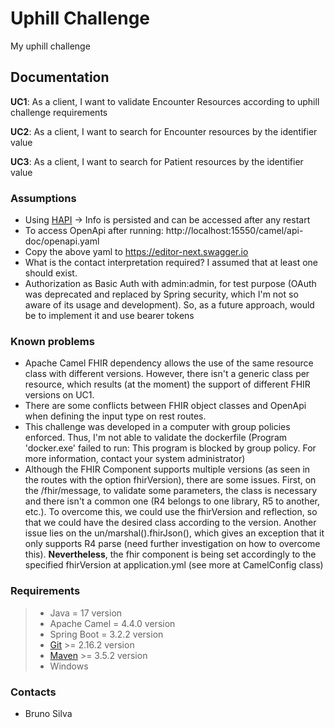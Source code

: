 # Uphill Challenge

My uphill challenge

## Documentation

**UC1**: As a client, I want to validate Encounter Resources according to uphill challenge requirements

**UC2**: As a client, I want to search for Encounter resources by the identifier value

**UC3**: As a client, I want to search for Patient resources by the identifier value

### Assumptions

* Using [HAPI](https://fhir.hl7.pt/r4/fhir) -> Info is persisted and can be accessed after any restart 
* To access OpenApi after running: http://localhost:15550/camel/api-doc/openapi.yaml
* Copy the above yaml to https://editor-next.swagger.io
* What is the contact interpretation required? I assumed that at least one should exist.
* Authorization as Basic Auth with admin:admin, for test purpose (OAuth was deprecated and replaced by Spring security, which I'm not so aware of its usage and development). So, as a future approach, would be to implement it and use bearer tokens

### Known problems

* Apache Camel FHIR dependency allows the use of the same resource class with different versions. However, there isn't a generic class per resource, which results (at the moment) the support of different FHIR versions on UC1.
* There are some conflicts between FHIR object classes and OpenApi when defining the input type on rest routes.
* This challenge was developed in a computer with group policies enforced. Thus, I'm not able to validate the dockerfile (Program 'docker.exe' failed to run: This program is blocked by group policy. For more information, contact your system administrator)
* Although the FHIR Component supports multiple versions (as seen in the routes with the option fhirVersion), there are some issues. First, on the /fhir/message, to validate some parameters, the class is necessary and there isn't a common one (R4 belongs to one library, R5 to another, etc.). To overcome this, we could use the fhirVersion and reflection, so that we could have the desired class according to the version. Another issue lies on the un/marshal().fhirJson(), which gives an exception that it only supports R4 parse (need further investigation on how to overcome this). **Nevertheless**, the fhir component is being set accordingly to the specified fhirVersion at application.yml (see more at CamelConfig class)

### Requirements

> - Java = 17 version
> - Apache Camel = 4.4.0 version
> - Spring Boot = 3.2.2 version
> - [Git](https://git-scm.com/downloads) >= 2.16.2 version
> - [Maven](https://maven.apache.org/download.cgi) >= 3.5.2 version
> - Windows

### Contacts

- Bruno Silva